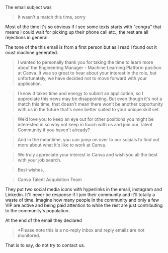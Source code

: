 The email subject was 
> It wasn't a match this time, sorry

Most of the time it's so obvious if I see some texts starts with "congra" that means I could wait for picking up their phone call etc., the rest are all rejections in general.

The tone of the this email is from a first person but as I read I found out it must machine generated.

> I wanted to personally thank you for taking the time to learn more about the Engineering Manager - Machine Learning Platform position at Canva. It was so great to hear about your interest in the role, but unfortunately, we have decided not to move forward with your application.

> I know it takes time and energy to submit an application, so I appreciate this news may be disappointing. But even though it's not a match this time, that doesn’t mean there won’t be another opportunity with us in the future that's even better suited to your unique skill set.

> We’d love you to keep an eye out for other positions you might be interested in so why not keep in touch with us and join our Talent Community if you haven't already?

> And in the meantime, you can jump on over to our socials to find out more about what it's like to work at Canva.

 

> We truly appreciate your interest in Canva and wish you all the best with your job search.

> Best wishes,

> Canva Talent Acquisition Team


They put two social media icons with hyperlinks in the email, instagram and Linkedin. It'll never be response if I join their community and it'll totally a waste of time. Imagine how many people in the community and only a few VIP are active and being paid attention to while the rest are just contributing to the community's population.

At the end of the email they declared
> *Please note this is a no-reply inbox and reply emails are not monitored. 

That is to say, do not try to contact us.